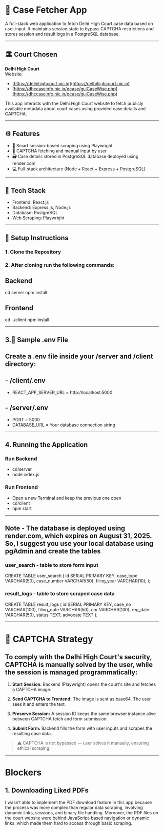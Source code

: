 # 🧾 Case Fetcher App

A full-stack web application to fetch Delhi High Court case data based on user input. It maintains session state to bypass CAPTCHA restrictions and stores session and result logs in a PostgreSQL database.

---

## 🏛️ Court Chosen

**Delhi High Court**  
Website:
 - [https://delhihighcourt.nic.in](https://delhihighcourt.nic.in)
 - [https://dhccaseinfo.nic.in/pcase/guiCaseWise.php](https://dhccaseinfo.nic.in/pcase/guiCaseWise.php)

This app interacts with the Delhi High Court website to fetch publicly available metadata about court cases using provided case details and CAPTCHA.

---

## ⚙️ Features

- 🧠 Smart session-based scraping using Playwright
- 🧾 CAPTCHA fetching and manual input by user
- 🗃️ Case details stored in PostgreSQL database deployed using render.com
- 💻 Full-stack architecture (Node + React + Express + PostgreSQL)

---

## 🧪 Tech Stack
- Frontend: React.js
- Backend: Express.js, Node.js
- Database: PostgreSQL
- Web Scraping: Playwright

---

## 🚀 Setup Instructions

### 1. Clone the Repository

### 2. After cloning run the following commands:

## Backend
cd server
npm install

## Frontend
cd ../client
npm install

---

## 3.🌱 Sample .env File
## Create a .env file inside your /server and /client directory:

## - /client/.env

 - REACT_APP_SERVER_URL = http://localhost:5000

## - /server/.env

 - PORT = 5000
 - DATABASE_URL = Your database connection string

---

## 4. Running the Application

### Run Backend

 - cd/server
 - node index.js

### Run Frontend
 - Open a new Terminal and keep the previous one open
 - cd/client
 - npm start

---

## Note - The database is deployed using render.com, which expires on August 31, 2025. So, I suggest you use your local database using pgAdmin and create the tables

### user_search - table to store form input

CREATE TABLE user_search (
  id SERIAL PRIMARY KEY,
  case_type VARCHAR(50),
  case_number VARCHAR(50),
  filing_year VARCHAR(10),
);

### result_logs - table to store scraped case data

CREATE TABLE result_logs (
  id SERIAL PRIMARY KEY,
  case_no VARCHAR(100),
  filing_date VARCHAR(50),
  cnr VARCHAR(100),
  reg_date VARCHAR(50),
  status TEXT,
  advocate TEXT
);

---

# 🔐 CAPTCHA Strategy

## To comply with the Delhi High Court's security, CAPTCHA is **manually solved by the user**, while the session is managed programmatically:

1. **Start Session:**
   Backend (Playwright) opens the court's site and fetches a CAPTCHA image.

2. **Send CAPTCHA to Frontend:**
   The image is sent as base64. The user sees it and enters the text.

3. **Preserve Session:**
   A session ID keeps the same browser instance alive between CAPTCHA fetch and form submission.

4. **Submit Form:**
   Backend fills the form with user inputs and scrapes the resulting case data.

> ⚠️ CAPTCHA is not bypassed — user solves it manually, ensuring ethical scraping.

---

# Blockers

## 1. Downloading Liked PDFs
I wasn’t able to implement the PDF download feature in this app because the process was more complex than regular data scraping, involving dynamic links, sessions, and binary file handling. Moreover, the PDF files on the court website were behind JavaScript-based navigation or dynamic links, which made them hard to access through basic scraping.



